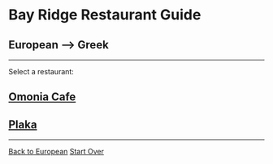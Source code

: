 # Bay Ridge Restaurant Guide
## European --> Greek
---
Select a restaurant:
## [Omonia Cafe](https://omoniacafe.com/)
## [Plaka](https://theplakarestaurant.com/)
---
[Back to European](european.md)
[Start Over](../home.md)